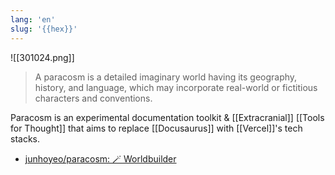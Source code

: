 ```yaml
---
lang: 'en'
slug: '{{hex}}'
---
```


![[301024.png]]

> A paracosm is a detailed imaginary world having its geography, history, and language, which may incorporate real-world or fictitious characters and conventions.

Paracosm is an experimental documentation toolkit & [[Extracranial]] [[Tools for Thought]] that aims to replace [[Docusaurus]] with [[Vercel]]'s tech stacks.

- [junhoyeo/paracosm: 🪄 Worldbuilder](https://github.com/junhoyeo/paracosm)
